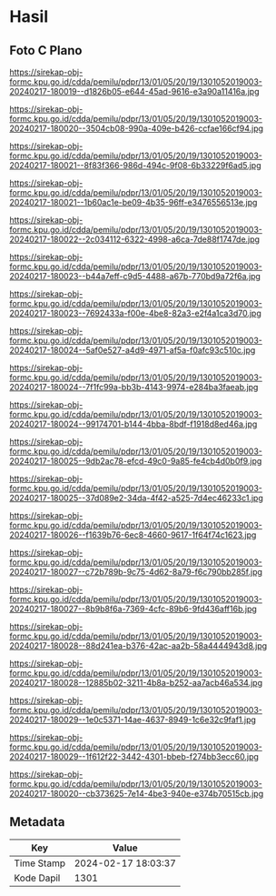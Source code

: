 # Hasil

## Foto C Plano

https://sirekap-obj-formc.kpu.go.id/cdda/pemilu/pdpr/13/01/05/20/19/1301052019003-20240217-180019--d1826b05-e644-45ad-9616-e3a90a11416a.jpg

https://sirekap-obj-formc.kpu.go.id/cdda/pemilu/pdpr/13/01/05/20/19/1301052019003-20240217-180020--3504cb08-990a-409e-b426-ccfae166cf94.jpg

https://sirekap-obj-formc.kpu.go.id/cdda/pemilu/pdpr/13/01/05/20/19/1301052019003-20240217-180021--8f83f366-986d-494c-9f08-6b33229f6ad5.jpg

https://sirekap-obj-formc.kpu.go.id/cdda/pemilu/pdpr/13/01/05/20/19/1301052019003-20240217-180021--1b60ac1e-be09-4b35-96ff-e3476556513e.jpg

https://sirekap-obj-formc.kpu.go.id/cdda/pemilu/pdpr/13/01/05/20/19/1301052019003-20240217-180022--2c034112-6322-4998-a6ca-7de88f1747de.jpg

https://sirekap-obj-formc.kpu.go.id/cdda/pemilu/pdpr/13/01/05/20/19/1301052019003-20240217-180023--b44a7eff-c9d5-4488-a67b-770bd9a72f6a.jpg

https://sirekap-obj-formc.kpu.go.id/cdda/pemilu/pdpr/13/01/05/20/19/1301052019003-20240217-180023--7692433a-f00e-4be8-82a3-e2f4a1ca3d70.jpg

https://sirekap-obj-formc.kpu.go.id/cdda/pemilu/pdpr/13/01/05/20/19/1301052019003-20240217-180024--5af0e527-a4d9-4971-af5a-f0afc93c510c.jpg

https://sirekap-obj-formc.kpu.go.id/cdda/pemilu/pdpr/13/01/05/20/19/1301052019003-20240217-180024--7f1fc99a-bb3b-4143-9974-e284ba3faeab.jpg

https://sirekap-obj-formc.kpu.go.id/cdda/pemilu/pdpr/13/01/05/20/19/1301052019003-20240217-180024--99174701-b144-4bba-8bdf-f1918d8ed46a.jpg

https://sirekap-obj-formc.kpu.go.id/cdda/pemilu/pdpr/13/01/05/20/19/1301052019003-20240217-180025--9db2ac78-efcd-49c0-9a85-fe4cb4d0b0f9.jpg

https://sirekap-obj-formc.kpu.go.id/cdda/pemilu/pdpr/13/01/05/20/19/1301052019003-20240217-180025--37d089e2-34da-4f42-a525-7d4ec46233c1.jpg

https://sirekap-obj-formc.kpu.go.id/cdda/pemilu/pdpr/13/01/05/20/19/1301052019003-20240217-180026--f1639b76-6ec8-4660-9617-1f64f74c1623.jpg

https://sirekap-obj-formc.kpu.go.id/cdda/pemilu/pdpr/13/01/05/20/19/1301052019003-20240217-180027--c72b789b-9c75-4d62-8a79-f6c790bb285f.jpg

https://sirekap-obj-formc.kpu.go.id/cdda/pemilu/pdpr/13/01/05/20/19/1301052019003-20240217-180027--8b9b8f6a-7369-4cfc-89b6-9fd436aff16b.jpg

https://sirekap-obj-formc.kpu.go.id/cdda/pemilu/pdpr/13/01/05/20/19/1301052019003-20240217-180028--88d241ea-b376-42ac-aa2b-58a4444943d8.jpg

https://sirekap-obj-formc.kpu.go.id/cdda/pemilu/pdpr/13/01/05/20/19/1301052019003-20240217-180028--12885b02-3211-4b8a-b252-aa7acb46a534.jpg

https://sirekap-obj-formc.kpu.go.id/cdda/pemilu/pdpr/13/01/05/20/19/1301052019003-20240217-180029--1e0c5371-14ae-4637-8949-1c6e32c9faf1.jpg

https://sirekap-obj-formc.kpu.go.id/cdda/pemilu/pdpr/13/01/05/20/19/1301052019003-20240217-180029--1f612f22-3442-4301-bbeb-f274bb3ecc60.jpg

https://sirekap-obj-formc.kpu.go.id/cdda/pemilu/pdpr/13/01/05/20/19/1301052019003-20240217-180020--cb373625-7e14-4be3-940e-e374b70515cb.jpg


## Metadata

| Key        | Value               |
| ---------- | ------------------- |
| Time Stamp | 2024-02-17 18:03:37 |
| Kode Dapil | 1301                |



